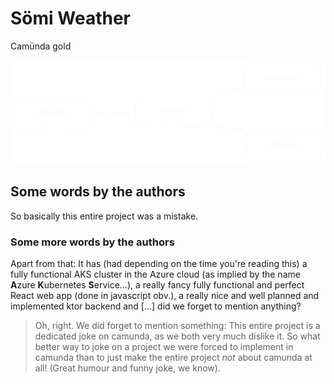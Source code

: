 # Sömi Weather

Camünda gold

![Just don't use light mode](img/actual-component-diagram.svg)

## Some words by the authors

So basically this entire project was a mistake.

### Some more words by the authors

Apart from that: It has (had depending on the time you're reading this) a fully functional AKS cluster in the Azure
cloud (as implied by the name **A**zure **K**ubernetes **S**ervice...), a really fancy fully functional and perfect
React web app (done in javascript obv.), a really nice and well planned and implemented ktor backend and [...] did we
forget to mention anything?

> Oh, right. We did forget to mention something: This entire project is a dedicated joke on camunda, as we both very
> much dislike it. So what better way to joke on a project we were forced to implement in camunda than to just make the
> entire project _not_ about camunda at all! (Great humour and funny joke, we know).
